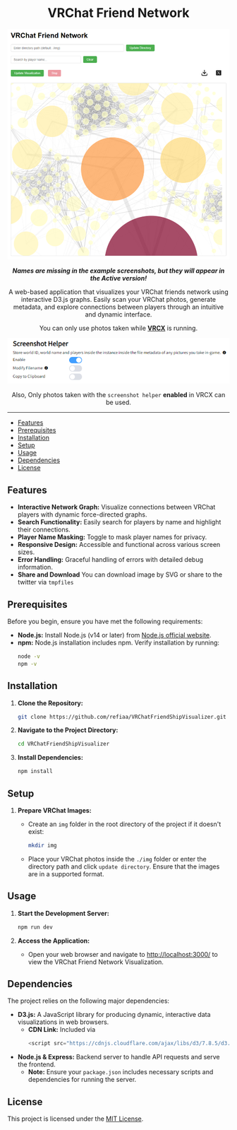 
<div align="center">

# VRChat Friend Network

![preview](./image/main.png)

***Names are missing in the example screenshots, but they will appear in the Active version!***

A web-based application that visualizes your VRChat friends network using interactive D3.js graphs. Easily scan your VRChat photos, generate metadata, and explore connections between players through an intuitive and dynamic interface.

You can only use photos taken while [**VRCX**](https://github.com/vrcx-team/VRCX) is running.

<div align="center">

![preview](./image/help.png)

Also, Only photos taken with the `screenshot helper` **enabled** in VRCX can be used.

<div align="left">

---

- [Features](#features)
- [Prerequisites](#prerequisites)
- [Installation](#installation)
- [Setup](#setup)
- [Usage](#usage)
- [Dependencies](#dependencies)
- [License](#license)

## Features

- **Interactive Network Graph:** Visualize connections between VRChat players with dynamic force-directed graphs.
- **Search Functionality:** Easily search for players by name and highlight their connections.
- **Player Name Masking:** Toggle to mask player names for privacy.
- **Responsive Design:** Accessible and functional across various screen sizes.
- **Error Handling:** Graceful handling of errors with detailed debug information.
- **Share and Download** You can download image by SVG or share to the twitter via `tmpfiles`

## Prerequisites

Before you begin, ensure you have met the following requirements:

- **Node.js:** Install Node.js (v14 or later) from [Node.js official website](https://nodejs.org/).
- **npm:** Node.js installation includes npm. Verify installation by running:
  ```bash
  node -v
  npm -v
  ```

## Installation

1. **Clone the Repository:**
   ```bash
   git clone https://github.com/refiaa/VRChatFriendShipVisualizer.git
   ```
   
2. **Navigate to the Project Directory:**
   ```bash
   cd VRChatFriendShipVisualizer
   ```

3. **Install Dependencies:**
   ```bash
   npm install
   ```

## Setup

1. **Prepare VRChat Images:**
   
   - Create an `img` folder in the root directory of the project if it doesn't exist:
     ```bash
     mkdir img
     ```
   - Place your VRChat photos inside the `./img` folder or enter the directory path and click `update directory`. Ensure that the images are in a supported format.

## Usage

1. **Start the Development Server:**
   ```bash
   npm run dev
   ```

2. **Access the Application:**
   
   - Open your web browser and navigate to [http://localhost:3000/](http://localhost:3000/) to view the VRChat Friend Network Visualization.

## Dependencies

The project relies on the following major dependencies:

- **D3.js:** A JavaScript library for producing dynamic, interactive data visualizations in web browsers.
  - **CDN Link:** Included via
    ```js
    <script src="https://cdnjs.cloudflare.com/ajax/libs/d3/7.8.5/d3.min.js"></script>
    ```
- **Node.js & Express:** Backend server to handle API requests and serve the frontend.
  - **Note:** Ensure your `package.json` includes necessary scripts and dependencies for running the server.

## License

This project is licensed under the [MIT License](LICENSE).
